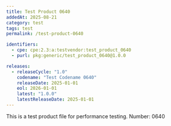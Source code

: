 ```yaml
---
title: Test Product 0640
addedAt: 2025-08-21
category: test
tags: test
permalink: /test-product-0640

identifiers:
  - cpe: cpe:2.3:a:testvendor:test_product_0640
  - purl: pkg:generic/test_product_0640@1.0.0

releases:
  - releaseCycle: "1.0"
    codename: "Test Codename 0640"
    releaseDate: 2025-01-01
    eol: 2026-01-01
    latest: "1.0.0"
    latestReleaseDate: 2025-01-01
---
```


This is a test product file for performance testing. Number: 0640
